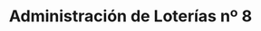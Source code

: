 ---
title: "Administración de Loterías nº 8"
url: /jaen/administracion-de-loterias-no-8/
shop: Lotterie
---